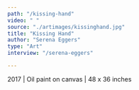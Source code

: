 ```yaml
---
path: "/kissing-hand"
video: " "
source: "./artimages/kissinghand.jpg"
title: "Kissing Hand"
author: "Serena Eggers"
type: "Art"
interview: "/serena-eggers"

---
```


2017 | Oil paint on canvas | 48 x 36 inches
 
